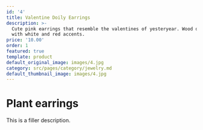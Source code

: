 ```yaml
---
id: '4'
title: Valentine Doily Earrings
description: >-
  Cute pink earrings that resemble the valentines of yesteryear. Wood doilies
  with white and red accents.
price: '10.00'
order: 1
featured: true
template: product
default_original_image: images/4.jpg
category: src/pages/category/jewelry.md
default_thumbnail_image: images/4.jpg
---
```

# Plant earrings

This is a filler description.
